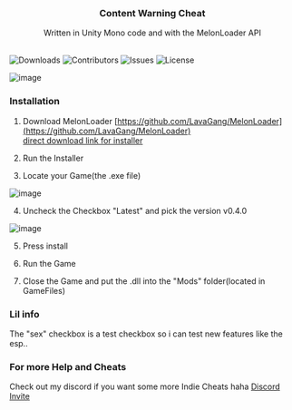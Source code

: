 <br/>
<p align="center">
  <h3 align="center">Content Warning Cheat</h3>

  <p align="center">
    Written in Unity Mono code and with the MelonLoader API
    <br/>
    <br/>
  </p>
</p>

![Downloads](https://img.shields.io/github/downloads/DXXNS/Content-Warning-Cheat/total) ![Contributors](https://img.shields.io/github/contributors/DXXNS/Content-Warning-Cheat?color=dark-green) ![Issues](https://img.shields.io/github/issues/DXXNS/Content-Warning-Cheat) ![License](https://img.shields.io/github/license/DXXNS/Content-Warning-Cheat) 

![image](https://github.com/DXXNS/Content-Warning-Cheat/assets/108888172/ed3dd92a-4d20-4faa-a3e7-f281f3593c66)


### Installation

1. Download MelonLoader [https://github.com/LavaGang/MelonLoader](https://github.com/LavaGang/MelonLoader)      
    [direct download link for installer](https://github.com/LavaGang/MelonLoader/releases/download/v0.6.2/MelonLoader.Installer.exe)
2. Run the Installer

3. Locate your Game(the .exe file)
 
![image](https://github.com/DXXNS/Content-Warning-Cheat/assets/108888172/4d6e5ae9-5645-479f-a00e-609dc505d691)


4. Uncheck the Checkbox "Latest" and pick the version v0.4.0

![image](https://github.com/DXXNS/Content-Warning-Cheat/assets/108888172/808914d5-747f-4ab6-95d9-1ec260e00092)


5. Press install

6. Run the Game

7. Close the Game and put the .dll into the "Mods" folder(located in GameFiles)

### Lil info

The "sex" checkbox is a test checkbox so i can test new features like the esp..


### For more Help and Cheats

Check out my discord if you want some more Indie Cheats haha [Discord Invite](https://discord.gg/9SbuC8puFN)
